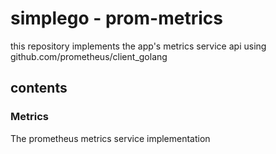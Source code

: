 # simplego - prom-metrics

this repository implements the app's metrics service api using
github.com/prometheus/client_golang

## contents
### Metrics
The prometheus metrics service implementation
